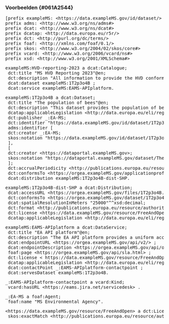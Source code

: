 ### Voorbeelden {#061A2544}
<aside class='example'><pre class="text">[prefix exampleMS: &lt;https://data.exampleMS.gov/id/dataset/&gt;
prefix adms: &lt;http://www.w3.org/ns/adms#&gt;
prefix dcat: &lt;http://www.w3.org/ns/dcat#&gt;
prefix dcatap: &lt;http://data.europa.eu/r5r/&gt;
prefix dct: &lt;http://purl.org/dc/terms/&gt;
prefix foaf: &lt;http://xmlns.com/foaf/0.1/&gt;
prefix skos: &lt;http://www.w3.org/2004/02/skos/core#&gt;
prefix vcard: &lt;http://www.w3.org/2006/vcard/ns#&gt;
prefix xsd: &lt;http://www.w3.org/2001/XMLSchema#&gt;
</pre>

<pre class="text">exampleMS:HVD-reporting-2023 a dcat:Catalogue;
 dct:title "MS HVD Reporting 2023"@en;
 dct:description "All information to provide the HVD conformance assessment for MS"@en;
 dcat:dataset exampleMS:1T2p3o4B ;
 dcat:service exampleMS:EAMS-APIplatform.
</pre>

<pre class="text">exampleMS:1T2p3o4B a dcat:Dataset;
 dct:title "The population of bees"@en;
 dct:description "This dataset provides the population of bees based on a yearly inquiry held among beekeepers and farmers in spring."@en;
 dcatap:applicableLegislation &lt;http://data.europa.eu/eli/reg_impl/2023/138/oj&gt;, &lt;http://data.europa.eu/eli/dir/2007/2/2019-06-26&gt; ;
 dct:publisher _:EA-MS;
 dct:identifier "https://data.exampleMS.gov/id/dataset/1T2p3o4B";
 adms:identifier [
 dct:creator _:EA-MS;
 skos:notation "https://data.exampleMS.gov/id/dataset/1T2p3o4B"
 ],
 [
 dct:creator &lt;https://dataportal.exampleMS.gov&gt;;
 skos:notation "https://dataportal.exampleMS.gov/dataset/Thepopulationofbees";
 ];
 dct:accrualPeriodicity &lt;http://publications.europa.eu/resource/authority/frequency/BIENNIAL&gt;;
 dct:conformsTo &lt;https://orgea.exampleMS.gov/applicationprofile/populationOfInsects&gt;;
 dcat:distribution exampleMS:1T2p3o4B-dist-SHP.
</pre>

<pre class="text">exampleMS:1T2p3o4B-dist-SHP a dcat:Distribution;
 dcat:accessURL &lt;https://orgea.exampleMS.gov/files/1T2p3o4B.shp&gt; ;
 dct:conformsTo &lt;https://orgea.exampleMS.gov/dataset/1T2p3o4B/schema/shp&gt;;
 dcat:spatialResolutionInMeters "25000"^^xsd:decimal;
 dct:format &lt;http://publications.europa.eu/resource/authority/file-type/SHP&gt; ;
 dct:license &lt;https://data.exampleMS.gov/resource/FreeAndOpen&gt;;
 dcatap:applicableLegislation &lt;http://data.europa.eu/eli/reg_impl/2023/138/oj&gt;.
</pre>

<pre class="text">exampleMS:EAMS-APIplatform a dcat:DataService;
 dct:title "EA API platform"@en;
 dct:description "The EA API platform provides a uniform access to the real-time data collected by EA"@en;
 dcat:endpointURL &lt;https://orgea.exampleMS.gov/api/v2/&gt; ;
 dcat:endpointDescription &lt;https://orgea.exampleMS.gov/api/openAPI/index.html&gt; ;
 foaf:page &lt;https://orgea.exampleMS.gov/api/sla.html&gt; ;
 dct:license &lt; https://data.exampleMS.gov/resource/FreeAndOpen &gt; ;
 dcatap:applicableLegislation &lt;http://data.europa.eu/eli/reg_impl/2023/138/oj&gt; ;
 dcat:contactPoint _:EAMS-APIplatform-contactpoint ;
 dcat:servesDataset exampleMS:1T2p3o4B.
</pre>

<pre class="text">_:EAMS-APIplatform-contactpoint a vcard:Kind;
 vcard:hasURL &lt;https://eams.jira.net/servicedesk&gt; .
</pre>

<pre class="text">_:EA-MS a foaf:Agent;
 foaf:name "MS Environmental Agency".
</pre>

<pre class="text">&lt;https://data.exampleMS.gov/resource/FreeAndOpen&gt; a dct:LicenseDocument ;
 skos:exactMatch &lt;http://publications.europa.eu/resource/authority/licence/CC0&gt;.
</pre>

</aside>

